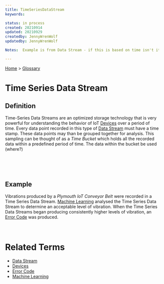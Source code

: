 ```yaml
---
title: TimeSeriesDataStream
keywords: 

status: in process
created: 20210914
updated: 20210929
createdby: JennyWrenWolf
updatedby: JennyWrenWolf

Notes:  Example is from Data Stream - if this is based on time isn't it a better example here?  Each data point must have a time stamp.  Analysize based on the time stamps.  Time Bucket (a period of time where data is grouped for analysis)

---
```

[Home](../Index.md) > [Glossary](./Index.md)

# Time Series Data Stream
## Definition
Time-Series Data Streams are an optimized storage technology that is very powerful for understanding the behavior of IoT [Devices](./Device.md) over a period of time. Every data point recorded in this type of [Data Stream](./DataStream.md) must have a time stamp. These data points may than be grouped together for analysis.  This sampling can be thought of as a *Time Bucket* which holds all the recorded data within a predefined period of time.  The data within the bucket be used (where?) 

<br>
<br>
<br>

## Example
Vibrations produced by a *Plymouth IoT Conveyor Belt* were recorded in a Time Series Data Stream.  [Machine Learning](./MachineLearning.md) analysed the Time Series Data Stream to determine an acceptable level of vibration.  When the Time Series Data Streams began producing consistently higher levels of vibration, an [Error Code](./ErrorCode.md) was produced.
<br>
<br>
<br>

# Related Terms
- [Data Stream](./DataStream.md)
- [Devices](./Device.md)
- [Error Code](./ErrorCode.md)
- [Machine Learning](./MachineLearning.md)